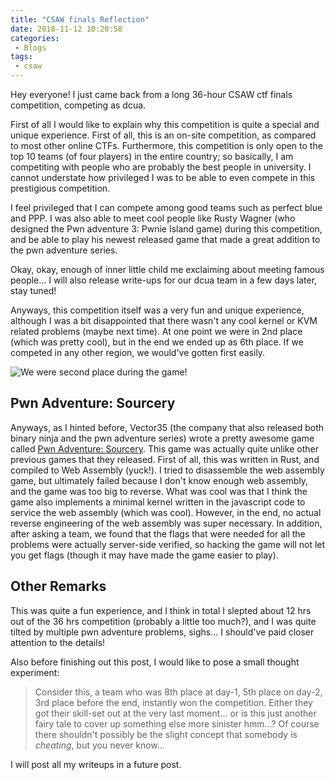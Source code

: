 ```yaml
---
title: "CSAW finals Reflection"
date: 2018-11-12 10:20:58
categories:
 - Blogs
tags:
 - csaw
---
```


Hey everyone! I just came back from a long 36-hour CSAW ctf finals competition,
competing as dcua. 

First of all I would like to explain why this competition is quite a special and
unique experience. First of all, this is an on-site competition, as compared to
most other online CTFs. Furthermore, this competition is only open to the top 10
teams (of four players) in the entire country; so basically, I am competiting
with people who are probably the best people in university. I cannot understate
how privileged I was to be able to even compete in this prestigious competition.

I feel privileged that I can compete among good teams such as perfect blue and
PPP. I was also able to meet cool people like Rusty Wagner (who designed the Pwn
adventure 3: Pwnie Island game) during this competition, and be able to play his
newest released game that made a great addition to the pwn adventure series.

Okay, okay, enough of inner little child me exclaiming about meeting famous
people... I will also release write-ups for our dcua team in a few days later,
stay tuned! 

Anyways, this competition itself was a very fun and unique experience, although
I was a bit disappointed that there wasn't any cool kernel or KVM related
problems (maybe next time). At one point we were in 2nd place (which was pretty
cool), but in the end we ended up as 6th place. If we competed in any other
region, we would've gotten first easily.

![We were second place during the game!][2]

## Pwn Adventure: Sourcery
Anyways, as I hinted before, Vector35 (the company that also released both
binary ninja and the pwn adventure series) wrote a pretty awesome game called
[Pwn Adventure: Sourcery][1]. This game was actually quite unlike other previous
games that they released. First of all, this was written in Rust, and compiled
to Web Assembly (yuck!). I tried to disassemble the web assembly game, but
ultimately failed because I don't know enough web assembly, and the game was too
big to reverse. What was cool was that I think the game also implements a
minimal kernel written in the javascript code to service the web assembly (which
was cool). However, in the end, no actual reverse engineering of the web
assembly was super necessary. In addition, after asking a team, we found that
the flags that were needed for all the problems were actually server-side
verified, so hacking the game will not let you get flags (though it may have
made the game easier to play).

## Other Remarks
This was quite a fun experience, and I think in total I slepted about 12 hrs out
of the 36 hrs competition (probably a little too much?), and I was quite tilted
by multiple pwn adventure problems, sighs... I should've paid closer attention
to the details!

Also before finishing out this post, I would like to pose a small thought
experiment:

> Consider this, a team who was 8th place at day-1, 5th place on day-2, 3rd place
before the end, instantly won the competition. Either they got their skill-set
out at the very last moment... or is this just another fairy tale to cover up
something else more sinister hmm...? Of course there shouldn't possibly be the
slight concept that somebody is *cheating*, but you never know...

I will post all my writeups in a future post.

[1]: https://sourcery.pwnadventure.com/
[2]: /files/csaw/second_place.jpg

